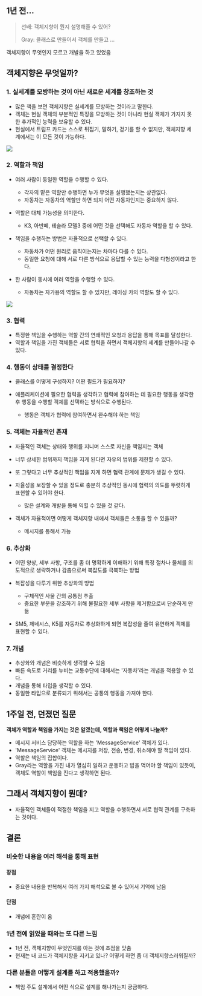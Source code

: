 ## 1년 전...

>선배: 객체지향이 뭔지 설명해줄 수 있어?
>
>Gray: 클래스로 만들어서 객체를 만들고 ...

객체지향이 무엇인지 모르고 개발을 하고 있었음

## 객체지향은 무엇일까?

### 1. 실세계를 모방하는 것이 아닌 새로운 세계를 창조하는 것

* 많은 책을 보면 객체지향은 실세계를 모방하는 것이라고 말한다.
* 객체는 현실 객체의 부분적인 특징을 모방하는 것이 아니라 현실 객체가 가지지 못한 추가적인 능력을 보유할 수 있다.
* 현실에서 트럼프 카드는 스스로 뒤집기, 말하기, 걷기를 할 수 없지만, 객체지향 세계에서는 이 모든 것이 가능하다.


![](https://i.imgur.com/9iOEaWr.png)


### 2. 역할과 책임

* 여러 사람이 동일한 역할을 수행할 수 있다.

	* 각자의 맡은 역할만 수행하면 누가 무엇을 실행했는지는 상관없다.
	* 자동차는 자동차의 역할만 하면 되지 어떤 자동차인지는 중요하지 않다.
* 역할은 대체 가능성을 의미한다.

	* K3, 아반떼, 테슬라 모델3 중에 어떤 것을 선택해도 자동차 역할을 할 수 있다.
* 책임을 수행하는 방법은 자율적으로 선택할 수 있다.

	* 자동차가 어떤 원리로 움직이는지는 차마다 다를 수 있다.
	* 동일한 요청에 대해 서로 다른 방식으로 응답할 수 있는 능력을 다형성이라고 한다.
* 한 사람이 동시에 여러 역할을 수행할 수 있다.

	* 자동차는 자가용의 역할도 할 수 있지만, 레이싱 카의 역할도 할 수 있다.

![](https://i.imgur.com/3UpeUDt.png)


### 3. 협력

* 특정한 책임을 수행하는 역할 간의 연쇄적인 요청과 응답을 통해 목표를 달성한다.
* 역할과 책임을 가진 객체들은 서로 협력을 하면서 객체지향의 세계를 만들어나갈 수 있다.

### 4. 행동이 상태를 결정한다

* 클래스를 어떻게 구성하지? 어떤 필드가 필요하지?
* 애플리케이션에 필요한 협력을 생각하고 협력에 참여하는 데 필요한 행동을 생각한 후 행동을 수행할 객체를 선택하는 방식으로 수행된다.

	* 행동은 객체가 협력에 참여하면서 완수해야 하는 책임


### 5. 객체는 자율적인 존재

* 자율적인 객체는 상태와 행위를 지니며 스스로 자신을 책임지는 객체
* 너무 상세한 범위까지 책임을 지게 된다면 자유의 범위를 제한할 수 있다.
* 또 그렇다고 너무 추상적인 책임을 지게 하면 협력 관계에 문제가 생길 수 있다.
* 자율성을 보장할 수 있을 정도로 충분히 추상적인 동시에 협력의 의도를 뚜렷하게 표현할 수 있어야 한다.

	* 많은 설계와 개발을 통해 익힐 수 있을 것 같다.

* 객체가 자율적이면 어떻게 객체지향 내에서 객체들은 소통을 할 수 있을까?

	* 메시지를 통해서 가능


### 6. 추상화

* 어떤 양상, 세부 사항, 구조를 좀 더 명확하게 이해하기 위해 특정 절차나 물체를 의도적으로 생략하거나 감춤으로써 복잡도를 극복하는 방법
* 복잡성을 다루기 위한 추상화의 방법

	* 구체적인 사물 간의 공통점 추출
	* 중요한 부분을 강조하기 위해 불필요한 세부 사항을 제거함으로써 단순하게 만듦
* SM5, 제네시스, K5를 자동차로 추상화하게 되면 복잡성을 줄여 유연하게 객체를 표현할 수 있다.


### 7. 개념

* 추상화와 개념은 비슷하게 생각할 수 있음
* 빠른 속도로 거리를 누비는 교통수단에 대해서는 '자동차'라는 개념을 적용할 수 있다.
* 개념을 통해 타입을 생각할 수 있다.
* 동일한 타입으로 분류되기 위해서는 공통의 행동을 가져야 한다.


## 1주일 전, 던졌던 질문


**객체가 역할과 책임을 가지는 것은 알겠는데, 역할과 책임은 어떻게 나눌까?**

* 메시지 서비스 담당하는 역할을 하는 'MessageService' 객체가 있다.
* 'MessageService' 객체는 메시지를 저장, 전송, 변경, 취소해야 할 책임이 있다.
* 역할은 책임의 집합이다.
* Gray라는 역할을 가진 내가 열심히 일하고 운동하고 밥을 먹어야 할 책임이 있듯이, 객체도 역할이 책임을 진다고 생각하면 된다.


## 그래서 객체지향이 뭔데?


* 자율적인 객체들이 적절한 책임을 지고 역할을 수행하면서 서로 협력 관계를 구축하는 것이다.


## 결론


### 비슷한 내용을 여러 해석을 통해 표현

#### 장점

* 중요한 내용을 반복해서 여러 가지 해석으로 볼 수 있어서 기억에 남음

#### 단점

* 개념에 혼란이 옴

### 1년 전에 읽었을 때와는 또 다른 느낌

* 1년 전, 객체지향이 무엇인지를 아는 것에 초점을 맞춤
* 현재는 내 코드가 객체지향을 지키고 있나? 어떻게 하면 좀 더 객체지향스러워질까?

### 다른 분들은 어떻게 설계를 하고 적용했을까?

* 책임 주도 설계에서 어떤 식으로 설계를 해나가는지 궁금하다.
